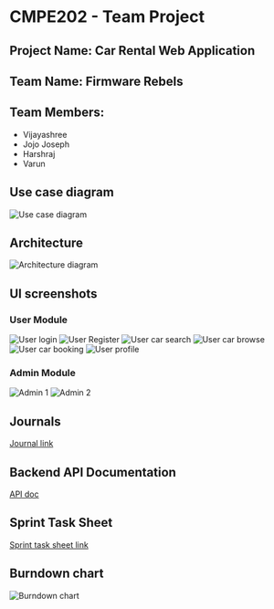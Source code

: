 # CMPE202 - Team Project

## Project Name: **Car Rental Web Application**

## Team Name: Firmware Rebels

## Team Members: 

- Vijayashree
- Jojo Joseph
- Harshraj
- Varun


## Use case diagram

![Use case diagram](https://github.com/harshrajm/CarRental202/blob/main/diagrams/Use%20case.jpg "Use case Diagram")

## Architecture

![Architecture diagram](https://github.com/harshrajm/CarRental202/blob/main/diagrams/Deployment.jpg "Architecture Diagram")


## UI screenshots
### User Module
![User login](https://github.com/harshrajm/CarRental202/blob/main/UI%20screenshots/user_login.png)
![User Register](https://github.com/harshrajm/CarRental202/blob/main/UI%20screenshots/user_register.png)
![User car search](https://github.com/harshrajm/CarRental202/blob/main/UI%20screenshots/user_car_search.png)
![User car browse](https://github.com/harshrajm/CarRental202/blob/main/UI%20screenshots/user_car_browse.png)
![User car booking](https://github.com/harshrajm/CarRental202/blob/main/UI%20screenshots/user_bookings.png)
![User profile](https://github.com/harshrajm/CarRental202/blob/main/UI%20screenshots/user_profile.png)

### Admin Module
![Admin 1](https://github.com/harshrajm/CarRental202/blob/main/UI%20screenshots/admin_1.png)
![Admin 2](https://github.com/harshrajm/CarRental202/blob/main/UI%20screenshots/admin_2.png)

## Journals
[Journal link](https://github.com/harshrajm/CarRental202/blob/main/journals)

## Backend API Documentation
[API doc](https://github.com/harshrajm/CarRental202/blob/main/server-side/README.md)

## Sprint Task Sheet
[Sprint task sheet link](https://github.com/harshrajm/CarRental202/blob/main/burndown%20chart/CMPE%20202%20Sprint%20Task%20Sheet-FirmwareRebels.xlsx)


## Burndown chart
![Burndown chart](https://github.com/harshrajm/CarRental202/blob/main/burndown%20chart/Screenshot%202020-05-09%20at%2011.00.57%20AM.png)
